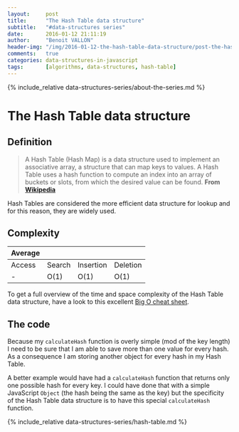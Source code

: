 ```yaml
---
layout:     post
title:      "The Hash Table data structure"
subtitle:   "#data-structures series"
date:       2016-01-12 21:11:19
author:     "Benoit VALLON"
header-img: "/img/2016-01-12-the-hash-table-data-structure/post-the-hash-table-data-structure.jpg"
comments:   true
categories: data-structures-in-javascript
tags:       [algorithms, data-structures, hash-table]
---
```


<p></p>

{% include_relative data-structures-series/about-the-series.md %}

# The Hash Table data structure

## Definition

> A Hash Table (Hash Map) is a data structure used to implement an associative array, a structure that can map keys to values. A Hash Table uses a hash function to compute an index into an array of buckets or slots, from which the desired value can be found.
**From [Wikipedia](https://en.wikipedia.org/wiki/Hash_table)**

Hash Tables are considered the more efficient data structure for lookup and for this reason, they are widely used.

## Complexity

Average ||||
--- | --- | --- | ---
Access|Search|Insertion|Deletion
- | O(1) | O(1) | O(1)

To get a full overview of the time and space complexity of the Hash Table data structure, have a look to this excellent [Big O cheat sheet](http://bigocheatsheet.com/).

## The code

Because my `calculateHash` function is overly simple (mod of the key length) I need to be sure that I am able to save more than one value for every hash. As a consequence I am storing another object for every hash in my Hash Table.

A better example would have had a `calculateHash` function that returns only one possible hash for every key. I could have done that with a simple JavaScript `Object` (the hash being the same as the key) but the specificity of the Hash Table data structure is to have this special `calculateHash` function.

{% include_relative data-structures-series/hash-table.md %}
